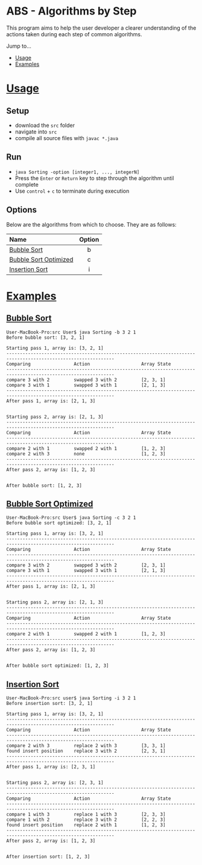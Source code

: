 # ABS - Algorithms by Step
This program aims to help the user developer a clearer understanding of the actions taken during each step of common algorithms.

Jump to...
- [Usage](#Usage)
- [Examples](#Examples)

# [Usage](#ABS---Algorithms-by-Step)

## Setup
- download the `src` folder 
- navigate into `src`
- compile all source files with `javac *.java`

## Run
- `java Sorting -option [integer1, ..., integerN]`
- Press the `Enter` or `Return` key to step through the algorithm until complete
- Use `control` + `c` to terminate during execution

## Options
Below are the algorithms from which to choose. They are as follows:

Name|Option
:-|:-:
[Bubble Sort](#Bubble-Sort)|b
[Bubble Sort Optimized](#Bubble-Sort-Optimized)|c
[Insertion Sort](#Insertion-Sort)|i

# [Examples](#ABS---Algorithms-by-Step)

## [Bubble Sort](#Options)
```
User-MacBook-Pro:src User$ java Sorting -b 3 2 1
Before bubble sort: [3, 2, 1]

Starting pass 1, array is: [3, 2, 1]
--------------------------------------------------------------------------------------------------------------
Comparing                Action                   Array State
--------------------------------------------------------------------------------------------------------------
compare 3 with 2         swapped 3 with 2         [2, 3, 1]
compare 3 with 1         swapped 3 with 1         [2, 1, 3]
--------------------------------------------------------------------------------------------------------------
After pass 1, array is: [2, 1, 3]


Starting pass 2, array is: [2, 1, 3]
--------------------------------------------------------------------------------------------------------------
Comparing                Action                   Array State
--------------------------------------------------------------------------------------------------------------
compare 2 with 1         swapped 2 with 1         [1, 2, 3]
compare 2 with 3         none                     [1, 2, 3]
--------------------------------------------------------------------------------------------------------------
After pass 2, array is: [1, 2, 3]


After bubble sort: [1, 2, 3]
```

## [Bubble Sort Optimized](#Options)
```
User-MacBook-Pro:src User$ java Sorting -c 3 2 1
Before bubble sort optimized: [3, 2, 1]

Starting pass 1, array is: [3, 2, 1]
--------------------------------------------------------------------------------------------------------------
Comparing                Action                   Array State
--------------------------------------------------------------------------------------------------------------
compare 3 with 2         swapped 3 with 2         [2, 3, 1]
compare 3 with 1         swapped 3 with 1         [2, 1, 3]
--------------------------------------------------------------------------------------------------------------
After pass 1, array is: [2, 1, 3]


Starting pass 2, array is: [2, 1, 3]
--------------------------------------------------------------------------------------------------------------
Comparing                Action                   Array State
--------------------------------------------------------------------------------------------------------------
compare 2 with 1         swapped 2 with 1         [1, 2, 3]
--------------------------------------------------------------------------------------------------------------
After pass 2, array is: [1, 2, 3]


After bubble sort optimized: [1, 2, 3]
```

## [Insertion Sort](#Options)
```
User-MacBook-Pro:src user$ java Sorting -i 3 2 1
Before insertion sort: [3, 2, 1]

Starting pass 1, array is: [3, 2, 1]
--------------------------------------------------------------------------------------------------------------
Comparing                Action                   Array State
--------------------------------------------------------------------------------------------------------------
compare 2 with 3         replace 2 with 3         [3, 3, 1]
found insert position    replace 3 with 2         [2, 3, 1]
--------------------------------------------------------------------------------------------------------------
After pass 1, array is: [2, 3, 1]


Starting pass 2, array is: [2, 3, 1]
--------------------------------------------------------------------------------------------------------------
Comparing                Action                   Array State
--------------------------------------------------------------------------------------------------------------
compare 1 with 3         replace 1 with 3         [2, 3, 3]
compare 1 with 2         replace 3 with 2         [2, 2, 3]
found insert position    replace 2 with 1         [1, 2, 3]
--------------------------------------------------------------------------------------------------------------
After pass 2, array is: [1, 2, 3]


After insertion sort: [1, 2, 3]
```